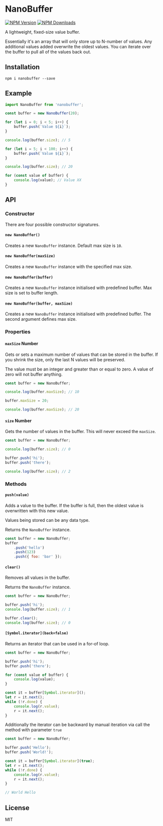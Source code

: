 # NanoBuffer

[![NPM Version][npm-image]][npm-url]
[![NPM Downloads][downloads-image]][downloads-url]

A lightweight, fixed-size value buffer.

Essentially it's an array that will only store up to N-number of values. Any additional values added
overwrite the oldest values. You can iterate over the buffer to pull all of the values back out.

## Installation

	npm i nanobuffer --save

## Example

```js
import NanoBuffer from 'nanobuffer';

const buffer = new NanoBuffer(20);

for (let i = 0; i < 5; i++) {
	buffer.push(`Value ${i}`);
}

console.log(buffer.size); // 5

for (let i = 5; i < 100; i++) {
	buffer.push(`Value ${i}`);
}

console.log(buffer.size); // 20

for (const value of buffer) {
	console.log(value); // Value XX
}
```

## API

### Constructor

There are four possible constructor signatures.

#### `new NanoBuffer()`

Creates a new `NanoBuffer` instance. Default max size is `10`. 

#### `new NanoBuffer(maxSize)`

Creates a new `NanoBuffer` instance with the specified max size. 

#### `new NanoBuffer(buffer)`

Creates a new `NanoBuffer` instance initialised with predefined buffer. Max size is set to buffer length.

#### `new NanoBuffer(buffer, maxSize)`

Creates a new `NanoBuffer` instance initialised with predefined buffer. The second argument defines max size.


### Properties

#### `maxSize` Number

Gets or sets a maximum number of values that can be stored in the buffer. If you shrink the size,
only the last N values will be preserved.

The value must be an integer and greater than or equal to zero. A value of zero will not buffer
anything.

```js
const buffer = new NanoBuffer;

console.log(buffer.maxSize); // 10

buffer.maxSize = 20;

console.log(buffer.maxSize); // 20
```

#### `size` Number

Gets the number of values in the buffer. This will never exceed the `maxSize`.

```js
const buffer = new NanoBuffer;

console.log(buffer.size); // 0

buffer.push('hi');
buffer.push('there');

console.log(buffer.size); // 2
```

### Methods

#### `push(value)`

Adds a value to the buffer. If the buffer is full, then the oldest value is overwritten with this
new value.

Values being stored can be any data type.

Returns the `NanoBuffer` instance.

```js
const buffer = new NanoBuffer;
buffer
	.push('hello')
	.push(123)
	.push({ foo: 'bar' });
```

#### `clear()`

Removes all values in the buffer.

Returns the `NanoBuffer` instance.

```js
const buffer = new NanoBuffer;

buffer.push('hi');
console.log(buffer.size); // 1

buffer.clear();
console.log(buffer.size); // 0
```

#### `[Symbol.iterator](back=false)`

Returns an iterator that can be used in a for-of loop.
```js
const buffer = new NanoBuffer;

buffer.push('hi');
buffer.push('there');

for (const value of buffer) {
	console.log(value);
}

const it = buffer[Symbol.iterator]();
let r = it.next();
while (!r.done) {
	console.log(r.value);
	r = it.next();
}
```
Additionally the iterator can be backward by manual iteration via call the method with parameter ```true```

```js
const buffer = new NanoBuffer;

buffer.push('Hello');
buffer.push('World!');

const it = buffer[Symbol.iterator](true);
let r = it.next();
while (!r.done) {
	console.log(r.value);
	r = it.next();
}

// World Hello
```


## License

MIT

[npm-image]: https://img.shields.io/npm/v/nanobuffer.svg
[npm-url]: https://npmjs.org/package/nanobuffer
[downloads-image]: https://img.shields.io/npm/dm/nanobuffer.svg
[downloads-url]: https://npmjs.org/package/nanobuffer
